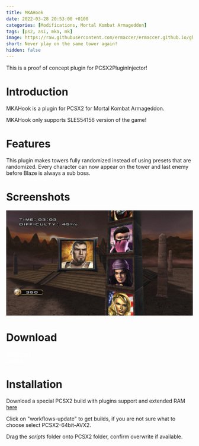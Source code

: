 ```yaml
---
title: MKAHook
date: 2022-03-28 20:53:00 +0100
categories: [Modifications, Mortal Kombat Armageddon]
tags: [ps2, asi, mka, mk]   
image: https://raw.githubusercontent.com/ermaccer/ermaccer.github.io/gh-pages/assets/mods/mka/mkahook/ladder.jpg
short: Never play on the same tower again!
hidden: false
---
```


This is a proof of concept plugin for PCSX2PluginInjector!

# Introduction
MKAHook is a plugin for PCSX2 for Mortal Kombat Armageddon.

<div class="alert bg-dark">
    MKAHook only supports SLES54156 version of the game!
</div>

# Features

This plugin makes towers fully randomized instead of using presets that are randomized.
Every character can now appear on the tower and last enemy before Blaze is always a sub boss.


# Screenshots

![Preview](https://raw.githubusercontent.com/ermaccer/ermaccer.github.io/gh-pages/assets/mods/mka/mkahook/ladder.jpg)

# Download

<a class="btn btn-block btn-dark bg-dark text-gray btn-lg" style="color: white;" href="https://github.com/ermaccer/MKAHook/releases/latest/download/mkahook.zip" role="button">
<i class="fas fa-download"></i>
Download
</a>
<br>
<a class="btn btn-block btn-dark bg-dark text-gray btn-lg" style="color: white;" href="https://github.com/ermaccer/MKAHook/" role="button">
<i class="fab fa-github"></i>
Source
</a>


# Installation 

Download a special PCSX2 build with plugins support and extended RAM <a href="https://github.com/ThirteenAG/pcsx2/actions/workflows/windows-workflow.yml">here</a>

Click on "workflows-update" to get builds, if you are not sure what to choose select PCSX2-64bit-AVX2.

Drag the *scripts* folder onto PCSX2 folder, confirm overwrite if available.



